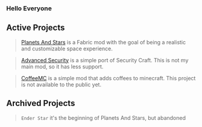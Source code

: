 ### Hello Everyone

## Active Projects
> [Planets And Stars](https://github.com/Rochedo098/Planets-and-Stars) is a Fabric mod with the goal of being a realistic and customizable space experience.  

> [Advanced Security](https://github.com/Rochedo098/Advanced-Security) is a simple port of Security Craft. This is not my main mod, so it has less support.

> [CoffeeMC](https://github.com/Rochedo098/CoffeeMC) is a simple mod that adds coffees to minecraft. This project is not available to the public yet.  
  
## Archived Projects
> `Ender Star` it's the beginning of Planets And Stars, but abandoned

<!--`Advanced Security` is a port of Security Craft, but unfinished and totally abandoned-->
